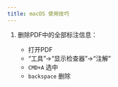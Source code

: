 ```yaml
---
title: macOS 使用技巧
---
```


1. 删除PDF中的全部标注信息：

   - 打开PDF
   - “工具”->“显示检查器”->“注解”
   - `CMD+A` 选中
   - `backspace` 删除
